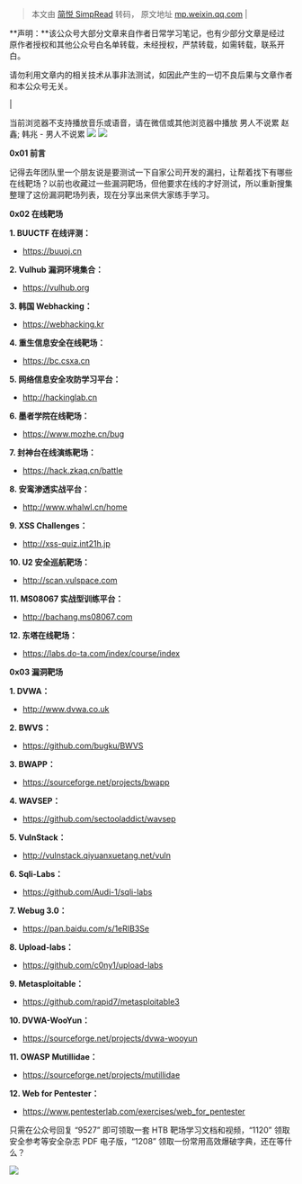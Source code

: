 > 本文由 [简悦 SimpRead](http://ksria.com/simpread/) 转码， 原文地址 [mp.weixin.qq.com](https://mp.weixin.qq.com/s/60T7Zt89JjsY9spEy7Ny4A)
| 

**声明：**该公众号大部分文章来自作者日常学习笔记，也有少部分文章是经过原作者授权和其他公众号白名单转载，未经授权，严禁转载，如需转载，联系开白。

请勿利用文章内的相关技术从事非法测试，如因此产生的一切不良后果与文章作者和本公众号无关。

 |

当前浏览器不支持播放音乐或语音，请在微信或其他浏览器中播放 男人不说累 赵鑫; 韩兆 - 男人不说累 ![](http://res.wx.qq.com/mmbizwap/zh_CN/htmledition/images/icon/appmsg/qqmusic/icon_qqmusic_source531a3f.svg)   ![](https://y.gtimg.cn/music/photo_new/T002R90x90M000001hEKje3eFUdS.jpg)

**0x01 前言**

记得去年团队里一个朋友说是要测试一下自家公司开发的漏扫，让帮着找下有哪些在线靶场？以前也收藏过一些漏洞靶场，但他要求在线的才好测试，所以重新搜集整理了这份漏洞靶场列表，现在分享出来供大家练手学习。

**0x02 在线靶场**

**1. BUUCTF 在线评测：**

*   https://buuoj.cn
    

**2. Vulhub 漏洞环境集合：**

*   https://vulhub.org
    

**3. 韩国 Webhacking：**

*   https://webhacking.kr
    

**4. 重生信息安全在线靶场：**

*   https://bc.csxa.cn
    

**5. 网络信息安全攻防学习平台：**

*   http://hackinglab.cn
    

**6. 墨者学院在线靶场：**

*   https://www.mozhe.cn/bug
    

**7. 封神台在线演练靶场：**

*   https://hack.zkaq.cn/battle
    

**8. 安鸾渗透实战平台：**

*   http://www.whalwl.cn/home
    

**9. XSS Challenges：**

*   http://xss-quiz.int21h.jp
    

**10. U2 安全巡航靶场：**

*   http://scan.vulspace.com
    

**11. MS08067 实战型训练平台：**

*   http://bachang.ms08067.com
    

**12. 东塔在线靶场：**

*   https://labs.do-ta.com/index/course/index
    

**0x03 漏洞靶场**

**1. DVWA：**

*   http://www.dvwa.co.uk
    

**2. BWVS：**

*   https://github.com/bugku/BWVS
    

**3. BWAPP：**

*   https://sourceforge.net/projects/bwapp
    

**4. WAVSEP：**

*   https://github.com/sectooladdict/wavsep
    

**5. VulnStack：**

*   http://vulnstack.qiyuanxuetang.net/vuln
    

**6. Sqli-Labs：**  

*   https://github.com/Audi-1/sqli-labs
    

**7. Webug 3.0：**

*   https://pan.baidu.com/s/1eRIB3Se
    

**8. Upload-labs：**

*   https://github.com/c0ny1/upload-labs
    

**9. Metasploitable：**

*   https://github.com/rapid7/metasploitable3
    

**10. DVWA-WooYun：**

*   https://sourceforge.net/projects/dvwa-wooyun
    

**11. OWASP Mutillidae：**

*   https://sourceforge.net/projects/mutillidae
    

**12. Web for Pentester：**

*   https://www.pentesterlab.com/exercises/web_for_pentester
    

只需在公众号回复 “9527” 即可领取一套 HTB 靶场学习文档和视频，“1120” 领取安全参考等安全杂志 PDF 电子版，“1208” 领取一份常用高效爆破字典，还在等什么？

![](https://mmbiz.qpic.cn/mmbiz_png/XOPdGZ2MYOfSyD5Wo2fTiaYRzt5iaWg1GJk2Cx54PBIoc0Ia3z1yIfeyfUV61mn3skB5bGP3QHicHudVjMEGhqH4A/640?wx_fmt=png)